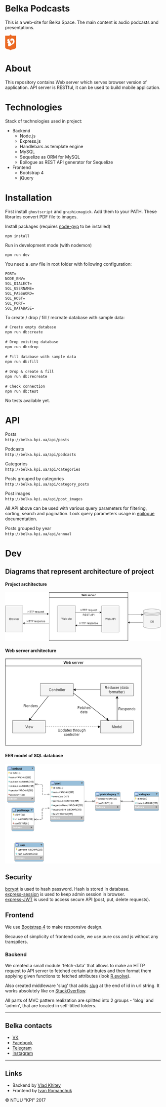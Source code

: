 # Belka Podcasts

This is a web-site for Belka Space. The main content is audio podcasts and presentations.

![Belka logo](documents/belka-35.png)

# About
This repository contains Web server which serves browser version of application. API server is RESTful, it can be used to build mobile application.

# Technologies
Stack of technologies used in project:
- Backend
  - Node.js
  - Express.js
  - Handlebars as template engine
  - MySQL
  - Sequelize as ORM for MySQL
  - Epilogue as REST API generator for Sequelize
- Frontend
  - Bootstrap 4
  - jQuery

# Installation
First install `ghostscript` and `graphicmagick`. Add them to your PATH. These libraries convert PDF file to images.

Install packages (requires [node-gyp](https://github.com/nodejs/node-gyp) to be installed)
```
npm install
```

Run in development mode (with nodemon)
```
npm run dev
```

You need a .env file in root folder with following configuration:

```
PORT=
NODE_ENV=
SQL_DIALECT=
SQL_USERNAME=
SQL_PASSWORD=
SQL_HOST=
SQL_PORT=
SQL_DATABASE=
```

To create / drop / fill / recreate database with sample data:
```
# Create empty database
npm run db:create

# Drop existing database
npm run db:drop

# Fill database with sample data
npm run db:fill

# Drop & create & fill
npm run db:recreate

# Check connection
npm run db:test
```

No tests available yet.

# API
Posts  
`http://belka.kpi.ua/api/posts`

Podcasts  
`http://belka.kpi.ua/api/podcasts`

Categories  
`http://belka.kpi.ua/api/categories`

Posts grouped by categories  
`http://belka.kpi.ua/api/category_posts`

Post images  
`http://belka.kpi.ua/api/post_images`

All API above can be used with various query parameters for filtering, sorting, search and pagination. Look query parameters usage in [epilogue](https://github.com/dchester/epilogue#rest-api) documentation.

Posts grouped by year  
`http://belka.kpi.ua/api/annual`

# Dev
## Diagrams that represent architecture of project

#### Project architecture
![dia1](documents/proj_arch.png)

#### Web server architecture
![dia2](documents/server_arch.png)

#### EER model of SQL database
![EER](documents/eer.png)

## Security
[bcrypt](https://github.com/kelektiv/node.bcrypt.js) is used to hash password. Hash is stored in database.  
[express-session](https://github.com/expressjs/session) is used to keep admin session in browser.  
[express-JWT](https://github.com/auth0/express-jwt) is used to access secure API (post, put, delete requests).

## Frontend
We use [Bootstrap 4](https://v4-alpha.getbootstrap.com) to make responsive design.

Because of simplicity of frontend code, we use pure css and js without any transpilers.

### Backend
We created a small module 'fetch-data' that allows to make an HTTP request to API server to fetched certain attributes and then format them applying given functions to fetched attributes (look [R.evolve](http://ramdajs.com/docs/#evolve)).

Also created middleware 'slug' that adds [slug](https://en.wikipedia.org/wiki/Semantic_URL) at the end of id in url string. It works absolutely like on [StackOverflow](http://stackoverflow.com/).

All parts of MVC pattern realization are splitted into 2 groups - 'blog' and 'admin', that are located in self-titled folders.

----------
## Belka contacts
- [VK](https://vk.com/belka.space)
- [Facebook](https://www.facebook.com/belka.space.kpi)
- [Telegram](https://t.me/belka_space)
- [Instagram](https://www.instagram.com/belka.space)

----------
## Links
- Backend by [Vlad Khitev](https://vk.com/id18315550)
- Frontend by [Ivan Romanchuk](https://vk.com/irmchk)

© NTUU "KPI" 2017
